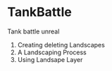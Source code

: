 # TankBattle
Tank battle unreal

1. Creating deleting Landscapes
2. A Landscaping Process
3. Using Landsape Layer